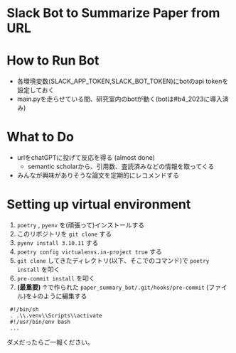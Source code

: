 # Slack Bot to Summarize Paper from URL

# How to Run Bot
* 各環境変数(SLACK_APP_TOKEN,SLACK_BOT_TOKEN)にbotのapi tokenを設定しておく
* main.pyを走らせている間、研究室内のbotが動く(botは#b4_2023に導入済み)

# What to Do
* urlをchatGPTに投げて反応を得る (almost done)
  * semantic scholarから、引用数、査読済みなどの情報を取ってくる 
* みんなが興味がありそうな論文を定期的にレコメンドする

# Setting up virtual environment
1. `poetry` , `pyenv` を(頑張って)インストールする
2. このリポジトリを `git clone` する
4. `pyenv install 3.10.11` する
4. `poetry config virtualenvs.in-project true` する
3. `git clone` してきたディレクトリ(以下、そこでのコマンド)で `poetry install` を叩く
5. `pre-commit install` を叩く
6. **(最重要)** ↑で作られた `paper_summary_bot/.git/hooks/pre-commit` (ファイル)を↓のように編集する

```shell
 #!/bin/sh
 . .\\.venv\\Scripts\\activate
 #!/usr/bin/env bash
 ...
```

ダメだったらご一報ください。